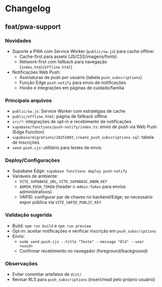 # Changelog

## feat/pwa-support

### Novidades
- Suporte a PWA com Service Worker (`public/sw.js`) para cache offline:
  - Cache-first para assets (JS/CSS/imagens/fonts)
  - Network-first com fallback para navegação (`index.html`/`offline.html`)
- Notificações Web Push:
  - Assinaturas de push por usuário (tabela `push_subscriptions`)
  - Função Edge `push-notify` para envio de notificações
  - Hooks e integrações em páginas de cuidado/família

### Principais arquivos
- `public/sw.js`: Service Worker com estratégias de cache
- `public/offline.html`: página de fallback offline
- `src/*`: integrações de opt-in e recebimento de notificações
- `supabase/functions/push-notify/index.ts`: envio de push via Web Push (Edge Function)
- `supabase/migrations/20251003_create_push_subscriptions.sql`: tabela de inscrições
- `send-push.cjs`: utilitário para testes de envio

### Deploy/Configurações
- Supabase Edge: `supabase functions deploy push-notify`
- Variáveis de ambiente:
  - `VITE_SUPABASE_URL`, `VITE_SUPABASE_ANON_KEY`
  - `ADMIN_PUSH_TOKEN` (header `X-Admin-Token` para envios administrativos)
  - VAPID: configurar par de chaves no backend/Edge; se necessário expor pública via `VITE_VAPID_PUBLIC_KEY`

### Validação sugerida
- Build: `npm run build` e `npm run preview`
- Opt-in: aceitar notificações e verificar inscrição em `push_subscriptions`
- Envio:
  - `node send-push.cjs --title "Teste" --message "Olá" --user <uuid>`
  - Confirmar recebimento no navegador (foreground/background)

### Observações
- Evitar commitar artefatos de `dist/`
- Revisar RLS para `push_subscriptions` (insert/read pelo próprio usuário)